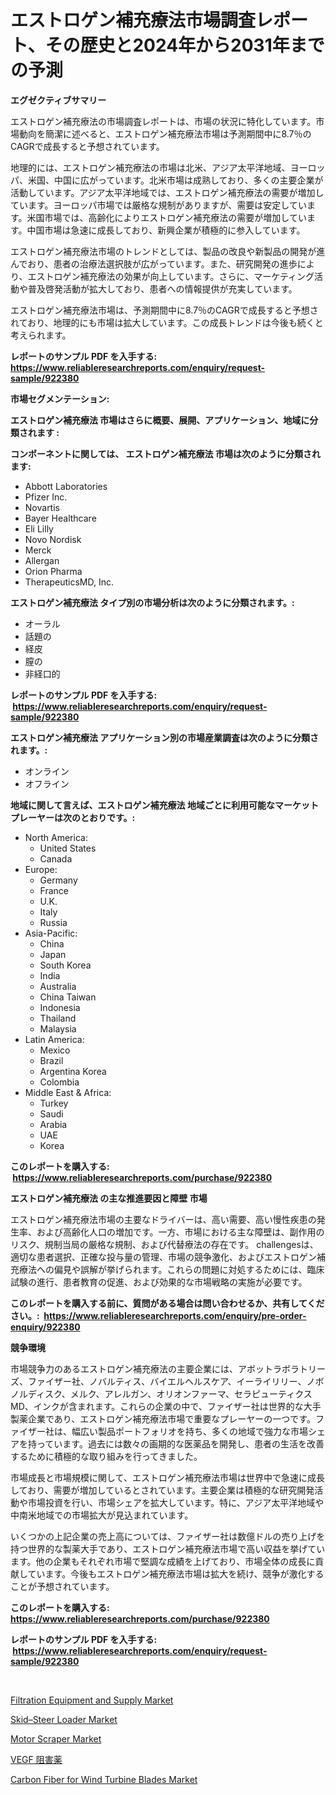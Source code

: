 <p><h1>エストロゲン補充療法市場調査レポート、その歴史と2024年から2031年までの予測</h1></p><p><strong>エグゼクティブサマリー</strong></p>
<p><p>エストロゲン補充療法の市場調査レポートは、市場の状況に特化しています。市場動向を簡潔に述べると、エストロゲン補充療法市場は予測期間中に8.7％のCAGRで成長すると予想されています。 </p><p>地理的には、エストロゲン補充療法の市場は北米、アジア太平洋地域、ヨーロッパ、米国、中国に広がっています。北米市場は成熟しており、多くの主要企業が活動しています。アジア太平洋地域では、エストロゲン補充療法の需要が増加しています。ヨーロッパ市場では厳格な規制がありますが、需要は安定しています。米国市場では、高齢化によりエストロゲン補充療法の需要が増加しています。中国市場は急速に成長しており、新興企業が積極的に参入しています。</p><p>エストロゲン補充療法市場のトレンドとしては、製品の改良や新製品の開発が進んでおり、患者の治療法選択肢が広がっています。また、研究開発の進歩により、エストロゲン補充療法の効果が向上しています。さらに、マーケティング活動や普及啓発活動が拡大しており、患者への情報提供が充実しています。</p><p>エストロゲン補充療法市場は、予測期間中に8.7％のCAGRで成長すると予想されており、地理的にも市場は拡大しています。この成長トレンドは今後も続くと考えられます。</p></p>
<p><strong>レポートのサンプル PDF を入手する: <a href="https://www.reliableresearchreports.com/enquiry/request-sample/922380">https://www.reliableresearchreports.com/enquiry/request-sample/922380</a></strong></p>
<p><strong>市場セグメンテーション:</strong></p>
<p><strong> エストロゲン補充療法 市場はさらに概要、展開、アプリケーション、地域に分類されます :</strong></p>
<p><strong>コンポーネントに関しては、 エストロゲン補充療法 市場は次のように分類されます: &nbsp;</strong></p>
<p><ul><li>Abbott Laboratories</li><li>Pfizer Inc.</li><li>Novartis</li><li>Bayer Healthcare</li><li>Eli Lilly</li><li>Novo Nordisk</li><li>Merck</li><li>Allergan</li><li>Orion Pharma</li><li>TherapeuticsMD, Inc.</li></ul></p>
<p><strong> エストロゲン補充療法 タイプ別の市場分析は次のように分類されます。:</strong></p>
<p><ul><li>オーラル</li><li>話題の</li><li>経皮</li><li>膣の</li><li>非経口的</li></ul></p>
<p><strong>レポートのサンプル PDF を入手する: &nbsp;<a href="https://www.reliableresearchreports.com/enquiry/request-sample/922380">https://www.reliableresearchreports.com/enquiry/request-sample/922380</a></strong></p>
<p><strong> エストロゲン補充療法 アプリケーション別の市場産業調査は次のように分類されます。:</strong></p>
<p><ul><li>オンライン</li><li>オフライン</li></ul></p>
<p><strong>地域に関して言えば、エストロゲン補充療法 地域ごとに利用可能なマーケットプレーヤーは次のとおりです。:</strong></p>
<p><ul>
    <li>
        North America:
        <ul>
            <li>United States</li>
            <li>Canada</li>
        </ul>
    </li>
    <li>
        Europe:
        <ul>
            <li>Germany</li>
            <li>France</li>
            <li>U.K.</li>
            <li>Italy</li>
            <li>Russia</li>
        </ul>
    </li>
    <li>
        Asia-Pacific:
        <ul>
            <li>China</li>
            <li>Japan</li>
            <li>South Korea</li>
            <li>India</li>
            <li>Australia</li>
            <li>China Taiwan</li>
            <li>Indonesia</li>
            <li>Thailand</li>
            <li>Malaysia</li>
        </ul>
    </li>
    <li>
        Latin America:
        <ul>
            <li>Mexico</li>
            <li>Brazil</li>
            <li>Argentina Korea</li>
            <li>Colombia</li>
        </ul>
    </li>
    <li>
        Middle East & Africa:
        <ul>
            <li>Turkey</li>
            <li>Saudi</li>
            <li>Arabia</li>
            <li>UAE</li>
            <li>Korea</li>
        </ul>
    </li>
    </ul></p>
<p><strong>このレポートを購入する: &nbsp;<a href="https://www.reliableresearchreports.com/purchase/922380">https://www.reliableresearchreports.com/purchase/922380</a></strong></p>
<p><strong>エストロゲン補充療法 の主な推進要因と障壁 市場</strong></p>
<p><p>エストロゲン補充療法市場の主要なドライバーは、高い需要、高い慢性疾患の発生率、および高齢化人口の増加です。一方、市場における主な障壁は、副作用のリスク、規制当局の厳格な規制、および代替療法の存在です。 challengesは、適切な患者選択、正確な投与量の管理、市場の競争激化、およびエストロゲン補充療法への偏見や誤解が挙げられます。これらの問題に対処するためには、臨床試験の進行、患者教育の促進、および効果的な市場戦略の実施が必要です。</p></p>
<p><strong>このレポートを購入する前に、質問がある場合は問い合わせるか、共有してください。:&nbsp; <a href="https://www.reliableresearchreports.com/enquiry/pre-order-enquiry/922380">https://www.reliableresearchreports.com/enquiry/pre-order-enquiry/922380</a></strong></p>
<p><strong>競争環境</strong></p>
<p><p>市場競争力のあるエストロゲン補充療法の主要企業には、アボットラボラトリーズ、ファイザー社、ノバルティス、バイエルヘルスケア、イーライリリー、ノボノルディスク、メルク、アレルガン、オリオンファーマ、セラピューティクスMD、インクが含まれます。これらの企業の中で、ファイザー社は世界的な大手製薬企業であり、エストロゲン補充療法市場で重要なプレーヤーの一つです。ファイザー社は、幅広い製品ポートフォリオを持ち、多くの地域で強力な市場シェアを持っています。過去には数々の画期的な医薬品を開発し、患者の生活を改善するために積極的な取り組みを行ってきました。</p><p>市場成長と市場規模に関して、エストロゲン補充療法市場は世界中で急速に成長しており、需要が増加しているとされています。主要企業は積極的な研究開発活動や市場投資を行い、市場シェアを拡大しています。特に、アジア太平洋地域や中南米地域での市場拡大が見込まれています。</p><p>いくつかの上記企業の売上高については、ファイザー社は数億ドルの売り上げを持つ世界的な製薬大手であり、エストロゲン補充療法市場で高い収益を挙げています。他の企業もそれぞれ市場で堅調な成績を上げており、市場全体の成長に貢献しています。今後もエストロゲン補充療法市場は拡大を続け、競争が激化することが予想されています。</p></p>
<p><strong>このレポートを購入する: &nbsp; <a href="https://www.reliableresearchreports.com/purchase/922380">https://www.reliableresearchreports.com/purchase/922380</a></strong></p>
<p><strong>レポートのサンプル PDF を入手する: &nbsp;<a href="https://www.reliableresearchreports.com/enquiry/request-sample/922380">https://www.reliableresearchreports.com/enquiry/request-sample/922380</a></strong><strong></strong></p>
<p>&nbsp;</p>
<p><p><a href="https://issuu.com/reportprime-2/docs/filtration-equipment-and-supply-market-size-2030.p">Filtration Equipment and Supply Market</a></p><p><a href="https://github.com/josesg55/Market-Research-Report-List-1/blob/main/skidsteer-loader-market.md">Skid–Steer Loader Market</a></p><p><a href="https://github.com/mancsybtousav/Market-Research-Report-List-1/blob/main/motor-scraper-market.md">Motor Scraper Market</a></p><p><a href="https://github.com/mohamedbakry57/Market-Research-Report-List-2/blob/main/9631827182515.md">VEGF 阻害薬</a></p><p><a href="https://issuu.com/reportprime-2/docs/carbon-fiber-for-wind-turbine-blades-market-size-2">Carbon Fiber for Wind Turbine Blades Market</a></p></p>
